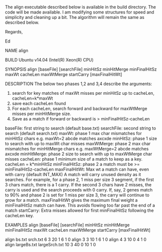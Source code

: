 The align executable described below is available in the build directory.  The code will be made available.  I am modifying some structures for speed and simplicity and cleaning up a bit.  The algorithm will remain the same as described below.  

Regards,

Ed

NAME
align

BUILD
Ubuntu v14.04 (Intel(R) Xeon(R) CPU)

SYNOPSIS
align [baseFile] [searchFile] minHitSz minHitMerge minFinalHitSz maxWt cacheLen maxWtMerge startCarry [maxFinalHitWt]

DESCRIPTION
The below two phases 1,2 and 3,4 describe the arguments:
  1) search for key matches of maxWt misses per minHitSz up to cacheLen, cacheLen=k*maxWt
  2) save each cacheLen found
  3) For each cacheLen, search forward and backward for maxWtMerge misses per minHitMerge size.
  4) Save as a match if forward or backward is > minFinalHitSz-cacheLen

baseFile: first string to search (default base.txt)
searchFile: second string to search (default search.txt)
maxWt: phase 1 max char mismatches for minHitSz chars e.g. maxWt=2 abcde matches axcxde
minHitSz: phase 1 size to search with up to maxWt char misses
maxWtMerge: phase 2 max char mismatches for minHitMerge chars e.g. maxWtMerge=2 abcde matches axcxde
minHitMerge: phase 2 size to search with up to maxWtMerge char misses
cacheLen: phase 1 minimum size of a match to keep as a key. cacheLen = k*minHitSz
minFinalHitSz: phase 2 a match must be >= minFinalHitSz-cacheLen
maxFinalHitWt: Max wt a match can have, even with carry (default INT_MAX)
     A match will carry unused density as it searches.  For example, for a phase 2, 1 miss per size 3 segment,
     if the first 3 chars match, there is a 1 carry.  If the second 3 chars have 2 misses, the carry
     is used and the search proceeds with 0 carry.  If, say, 2 genes match to 90% and phase 2 is set for 1
     miss per size 3, the carry will continue to grow for a match. maxFinalHitWt gives the maximum final weight a 
     minFinalHitSz match can have.  This avoids flowing too far past the end of a match 
startCarry: Extra misses allowed for first minFinalHitSz following the cacheLen key.

EXAMPLES
align [baseFile] [searchFile] minHitSz minHitMerge minFinalHitSz maxWt cacheLen maxWtMerge startCarry [maxFinalHitWt]

align bs.txt srch.txt 6 3 20 1 6 1 0 
align 3 3 10 1 6 1 0 
align 4 3 10 0 4 1 0 
align largeBs.txt largeSrch.txt 10 3 40 0 10 1 0
